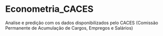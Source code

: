 # Econometria_CACES
Analise e predição com os dados disponibilizados pelo CACES (Comissão Permanente de Acumulação de Cargos, Empregos e Salários) 
